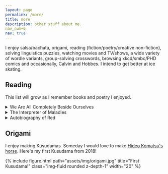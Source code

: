 ```yaml
---
layout: page
permalink: /more/
title: more
description: other stuff about me.
nav_num=6
nav: true
---
```


I enjoy salsa/bachata, origami, reading (fiction/poetry/creative non-fiction), solving linguistics puzzles, watching movies and TV/shows, a wide variety of wordle variants, group-solving crosswords, browsing xkcd/smbc/PHD comics and occasionally, Calvin and Hobbes. I intend to get better at ice skating.

## Reading 

This list will grow as I remember books and poetry I enjoyed.

<details>
  <summary> We Are All Completely Beside Ourselves</summary>
  Karen Joy Fowler's exploration of memory and the psyche in a wonderfully written maybe-family-drama that squarely avoids whatever trope you had in mind. The novel has a rich and syrupy but sharp undertone, and while the ending felt a bit forced in parts, it still leaves a lasting memory. The writing is immersive and easy-going, at times almost lyrical. A must-read for people who want a fresh voice.
</details>

<details>
  <summary>The Interpreter of Maladies</summary>
  Jhumpa Lahiri probably became my favourite author once I read A Temporary Matter. While I found the quality of the stories in the book quite variable, the first one is a revelation. Lahiri has mastered the use of restraint, lingering on just the right small gestures to create big ripples in her stories. These are the moments which in retrospect we have experienced too, but probably never consciously recognized until she unveiled them. She has done what great authors do - unmask us to ourselves. And she has done it the way the Earth spins under our feet - not violently, but powerfully.
</details>

<details>
  <summary> Autobiography of Red </summary>
  Anne Carson was my favourite poet for a very long time. She masters the balance between otherworldly poetry and grounding narration. Geryon's childhood has so many moments I automatically imagine tinged in sepia light. She models Geryon as a symbol for otherness but makes it an intensely relatable brand of otherness, in what Sam Anderson calls her classic "Carsonian distant closeness."
</details>


## Origami 

I enjoy making Kusudamas. Someday I would love to make [Hideo Komatsu's horse](https://origami-art.us/instructions/209-horse-hideo-komatsu). Here's my first Kusudama from 2018!

{% include figure.html path="assets/img/origami.jpg" title="First Kusudama!" class="img-fluid rounded z-depth-1" width="20" %}

